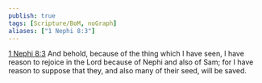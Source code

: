 ```yaml
---
publish: true
tags: [Scripture/BoM, noGraph]
aliases: ["1 Nephi 8:3"]
---
```

[1 Nephi 8:3](https://churchofjesuschrist.org/study/scriptures/bofm/1-ne/8?lang=eng&id=p3#p3) And behold, because of the thing which I have seen, I have reason to rejoice in the Lord because of Nephi and also of Sam; for I have reason to suppose that they, and also many of their seed, will be saved.
